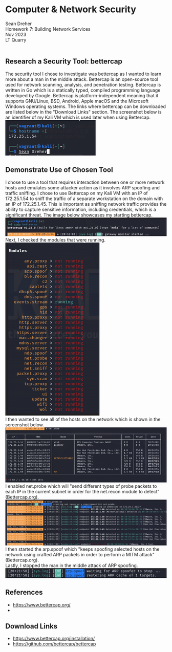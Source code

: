  # **Computer & Network Security**
Sean Dreher  <br />
Homework 7: Building Network Services  <br />
Nov 2023  <br />
LT Quarry <br />
<br />

## **Research a Security Tool: bettercap**
The security tool I chose to investigate was bettercap as I wanted to learn more about a man in the middle attack. Bettercap is an open-source tool used for network scanning, analysis, and penetration testing. Bettercap is written in Go which is a statically typed, compiled programming language developed by Google. Bettercap is platform-independent meaning that it supports GNU/Linux, BSD, Android, Apple macOS and the Microsoft Windows operating systems. The links where bettercap can be downloaded are listed below in the "Download Links" section. The screenshot below is an identifier of my Kali VM which is used later when using Bettercap. <br />
![identify](https://github.com/seandreher/CNS-Lab/blob/main/Homework8/identifierhw8.png)
<br />

## **Demonstrate Use of Chosen Tool**
I chose to use a tool that requires interaction between one or more network hosts and emulates some attacker action as it involves ARP spoofing and traffic sniffing. I chose to use Bettercap on my Kali VM with an IP of 172.25.1.54 to sniff the traffic of a separate workstation on the domain with an IP of 172.25.1.45. This is important as sniffing network traffic provides the ability to capture sensitive information, including credentials, which is a significant threat. The image below showcases my starting bettercap. <br />
![1hw8](https://github.com/seandreher/CNS-Lab/blob/main/Homework8/1hw8.png)
<br />
Next, I checked the modules that were running. <br />
![modules](https://github.com/seandreher/CNS-Lab/blob/main/Homework8/moduleshw8.png)
<br />
I then wanted to see all of the hosts on the network which is shown in the screenshot below. <br />
![show](https://github.com/seandreher/CNS-Lab/blob/main/Homework8/showhw8.png)
<br />
I enabled net.probe which will "send different types of probe packets to each IP in the current subnet in order for the net.recon module to detect" (Bettercap.org). <br />
![probe](https://github.com/seandreher/CNS-Lab/blob/main/Homework8/probehw8.png)
<br />
I then started the arp.spoof which "keeps spoofing selected hosts on the network using crafted ARP packets in order to perform a MITM attack" (Bettercap.org). <br />
Lastly, I stopped the man in the middle attack of ARP spoofing. <br />
![stop](https://github.com/seandreher/CNS-Lab/blob/main/Homework8/stophw8.png)
<br />

## **References**
* https://www.bettercap.org/
* 

## **Download Links**
* https://www.bettercap.org/installation/
* https://github.com/bettercap/bettercap
